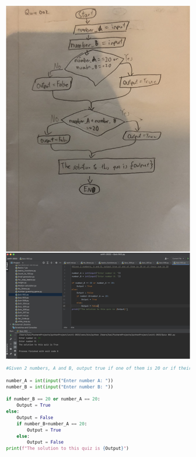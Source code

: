 ![Flowchart](https://github.com/KaiFig/unit-1/blob/main/Quiz/Quiz_002_flowchart.jpg)
![Test](https://github.com/KaiFig/unit-1/blob/main/Quiz/Quiz_002_test.jpg)
``` .py
#Given 2 numbers, A and B, output true if one of them is 20 or if their sum is 20

number_A = int(input("Enter number A: "))
number_B = int(input("Enter number B: "))

if number_B == 20 or number_A == 20:
    Output = True
else:
    Output = False
    if number_B+number_A == 20:
        Output = True
    else:
        Output = False
print(f"The solution to this quiz is {Output}")
